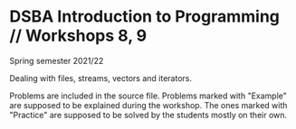 # DSBA Introduction to Programming // Workshops 8, 9
Spring semester 2021/22

Dealing with files, streams, vectors and iterators.

Problems are included in the source file. Problems marked with "Example" are supposed to be explained during the workshop. The ones marked with "Practice" are supposed to be solved by the students mostly on their own.
 
